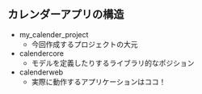 ## カレンダーアプリの構造
- my_calender_project
  - 今回作成するプロジェクトの大元
- calendercore
  - モデルを定義したりするライブラリ的なポジション
- calenderweb
  - 実際に動作するアプリケーションはココ！
